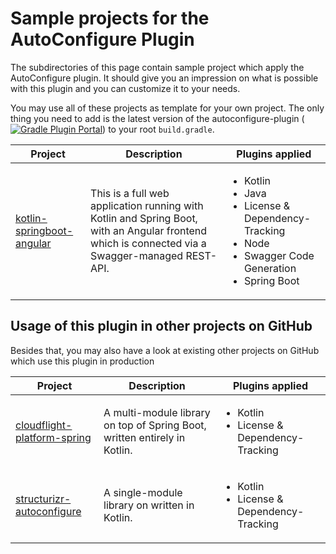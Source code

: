 # Sample projects for the AutoConfigure Plugin



The subdirectories of this page contain sample project which apply the AutoConfigure plugin. It should give you an impression
on what is possible with this plugin and you can customize it to your needs.

You may use all of these projects as template for your own project. The only thing you need to add is the latest version
of the autoconfigure-plugin ([![Gradle Plugin Portal](https://img.shields.io/gradle-plugin-portal/v/io.cloudflight.autoconfigure-gradle?logo=gradle&label=)](https://plugins.gradle.org/plugin/io.cloudflight.autoconfigure-gradle)) to your root `build.gradle`.

| Project                       | Description                                                                                                                                     | Plugins applied                                                                                                                              |
|-------------------------------|-------------------------------------------------------------------------------------------------------------------------------------------------|----------------------------------------------------------------------------------------------------------------------------------------------|
| [kotlin-springboot-angular](kotlin-springboot-angular) | This is a full web application running with Kotlin and Spring Boot, with an Angular frontend which is connected via a Swagger-managed REST-API. | <ul><li>Kotlin</li><li>Java</li><li>License & Dependency-Tracking</li><li>Node</li><li>Swagger Code Generation</li><li>Spring Boot</li></ul> |


## Usage of this plugin in other projects on GitHub

Besides that, you may also have a look at existing other projects on GitHub which use this plugin in production

| Project                       | Description                                                                | Plugins applied                                                |
|-------------------------------|----------------------------------------------------------------------------|----------------------------------------------------------------|
| [cloudflight-platform-spring](https://github.com/cloudflightio/cloudflight-platform-spring) | A multi-module library on top of Spring Boot, written entirely in Kotlin.  | <ul><li>Kotlin</li><li>License & Dependency-Tracking</li></ul> |
| [structurizr-autoconfigure](https://github.com/cloudflightio/structurizr-autoconfigure) | A single-module library on written in Kotlin. | <ul><li>Kotlin</li><li>License & Dependency-Tracking</li></ul>                                       |

